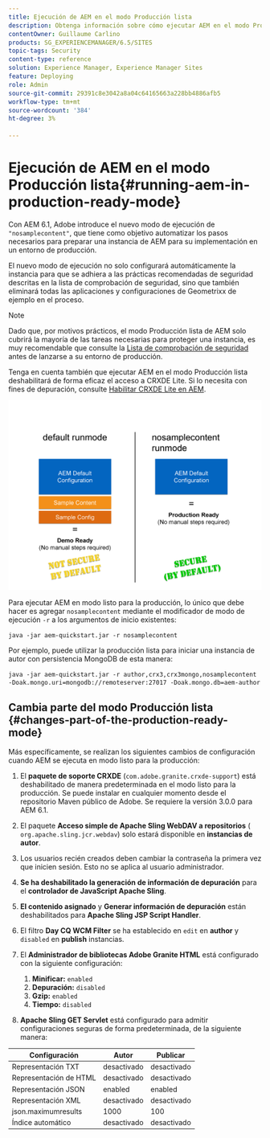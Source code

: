 ```yaml
---
title: Ejecución de AEM en el modo Producción lista
description: Obtenga información sobre cómo ejecutar AEM en el modo Producción lista.
contentOwner: Guillaume Carlino
products: SG_EXPERIENCEMANAGER/6.5/SITES
topic-tags: Security
content-type: reference
solution: Experience Manager, Experience Manager Sites
feature: Deploying
role: Admin
source-git-commit: 29391c8e3042a8a04c64165663a228bb4886afb5
workflow-type: tm+mt
source-wordcount: '384'
ht-degree: 3%

---
```


# Ejecución de AEM en el modo Producción lista{#running-aem-in-production-ready-mode}

Con AEM 6.1, Adobe introduce el nuevo modo de ejecución de `"nosamplecontent"`, que tiene como objetivo automatizar los pasos necesarios para preparar una instancia de AEM para su implementación en un entorno de producción.

El nuevo modo de ejecución no solo configurará automáticamente la instancia para que se adhiera a las prácticas recomendadas de seguridad descritas en la lista de comprobación de seguridad, sino que también eliminará todas las aplicaciones y configuraciones de Geometrixx de ejemplo en el proceso.

>[!NOTE]
>
>Dado que, por motivos prácticos, el modo Producción lista de AEM solo cubrirá la mayoría de las tareas necesarias para proteger una instancia, es muy recomendable que consulte la [Lista de comprobación de seguridad](/help/sites-administering/security-checklist.md) antes de lanzarse a su entorno de producción.
>
>Tenga en cuenta también que ejecutar AEM en el modo Producción lista deshabilitará de forma eficaz el acceso a CRXDE Lite. Si lo necesita con fines de depuración, consulte [Habilitar CRXDE Lite en AEM](/help/sites-administering/enabling-crxde-lite.md).

![chlimage_1-83](assets/chlimage_1-83a.png)

Para ejecutar AEM en modo listo para la producción, lo único que debe hacer es agregar `nosamplecontent` mediante el modificador de modo de ejecución `-r` a los argumentos de inicio existentes:

```shell
java -jar aem-quickstart.jar -r nosamplecontent
```

Por ejemplo, puede utilizar la producción lista para iniciar una instancia de autor con persistencia MongoDB de esta manera:

```shell
java -jar aem-quickstart.jar -r author,crx3,crx3mongo,nosamplecontent -Doak.mongo.uri=mongodb://remoteserver:27017 -Doak.mongo.db=aem-author
```

## Cambia parte del modo Producción lista {#changes-part-of-the-production-ready-mode}

Más específicamente, se realizan los siguientes cambios de configuración cuando AEM se ejecuta en modo listo para la producción:

1. El **paquete de soporte CRXDE** (`com.adobe.granite.crxde-support`) está deshabilitado de manera predeterminada en el modo listo para la producción. Se puede instalar en cualquier momento desde el repositorio Maven público de Adobe. Se requiere la versión 3.0.0 para AEM 6.1.

1. El paquete **Acceso simple de Apache Sling WebDAV a repositorios** ( `org.apache.sling.jcr.webdav`) solo estará disponible en **instancias de autor**.

1. Los usuarios recién creados deben cambiar la contraseña la primera vez que inicien sesión. Esto no se aplica al usuario administrador.
1. **Se ha deshabilitado la generación de información de depuración** para el **controlador de JavaScript Apache Sling**.

1. **El contenido asignado** y **Generar información de depuración** están deshabilitados para **Apache Sling JSP Script Handler**.

1. El filtro **Day CQ WCM Filter** se ha establecido en `edit` en **author** y `disabled` en **publish** instancias.

1. El **Administrador de bibliotecas Adobe Granite HTML** está configurado con la siguiente configuración:

   1. **Minificar:** `enabled`
   1. **Depuración:** `disabled`
   1. **Gzip:** `enabled`
   1. **Tiempo:** `disabled`

1. **Apache Sling GET Servlet** está configurado para admitir configuraciones seguras de forma predeterminada, de la siguiente manera:

| **Configuración** | **Autor** | **Publicar** |
|---|---|---|
| Representación TXT | desactivado | desactivado |
| Representación de HTML | desactivado | desactivado |
| Representación JSON | enabled | enabled |
| Representación XML | desactivado | desactivado |
| json.maximumresults | 1000 | 100 |
| Índice automático | desactivado | desactivado |
